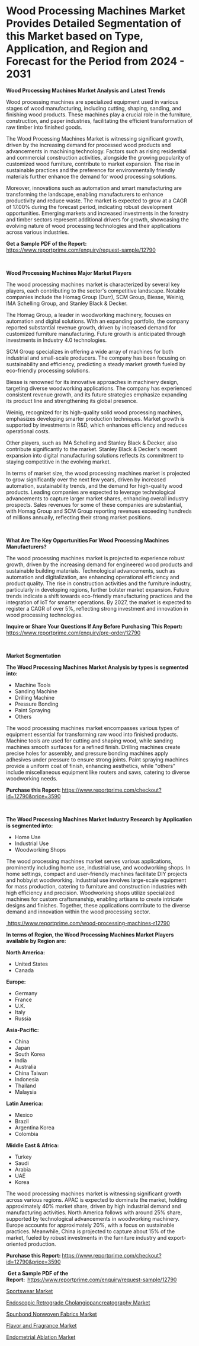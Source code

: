 <p><h1>Wood Processing Machines Market Provides Detailed Segmentation of this Market based on Type, Application, and Region and Forecast for the Period from 2024 - 2031</h1></p><p><strong>Wood Processing Machines Market Analysis and Latest Trends</strong></p>
<p><p>Wood processing machines are specialized equipment used in various stages of wood manufacturing, including cutting, shaping, sanding, and finishing wood products. These machines play a crucial role in the furniture, construction, and paper industries, facilitating the efficient transformation of raw timber into finished goods.</p><p>The Wood Processing Machines Market is witnessing significant growth, driven by the increasing demand for processed wood products and advancements in machining technology. Factors such as rising residential and commercial construction activities, alongside the growing popularity of customized wood furniture, contribute to market expansion. The rise in sustainable practices and the preference for environmentally friendly materials further enhance the demand for wood processing solutions.</p><p>Moreover, innovations such as automation and smart manufacturing are transforming the landscape, enabling manufacturers to enhance productivity and reduce waste. The market is expected to grow at a CAGR of 17.00% during the forecast period, indicating robust development opportunities. Emerging markets and increased investments in the forestry and timber sectors represent additional drivers for growth, showcasing the evolving nature of wood processing technologies and their applications across various industries.</p></p>
<p><strong>Get a Sample PDF of the Report:&nbsp;</strong> <a href="https://www.reportprime.com/enquiry/request-sample/12790?utm_campaign=1169&utm_medium=2&utm_source=Github&utm_content=ia&utm_term=15112024&utm_id=wood-processing-machines">https://www.reportprime.com/enquiry/request-sample/12790</a></p>
<p>&nbsp;</p>
<p><strong>Wood Processing Machines Major Market Players</strong></p>
<p><p>The wood processing machines market is characterized by several key players, each contributing to the sector's competitive landscape. Notable companies include the Homag Group (Durr), SCM Group, Biesse, Weinig, IMA Schelling Group, and Stanley Black & Decker. </p><p>The Homag Group, a leader in woodworking machinery, focuses on automation and digital solutions. With an expanding portfolio, the company reported substantial revenue growth, driven by increased demand for customized furniture manufacturing. Future growth is anticipated through investments in Industry 4.0 technologies.</p><p>SCM Group specializes in offering a wide array of machines for both industrial and small-scale producers. The company has been focusing on sustainability and efficiency, predicting a steady market growth fueled by eco-friendly processing solutions. </p><p>Biesse is renowned for its innovative approaches in machinery design, targeting diverse woodworking applications. The company has experienced consistent revenue growth, and its future strategies emphasize expanding its product line and strengthening its global presence.</p><p>Weinig, recognized for its high-quality solid wood processing machines, emphasizes developing smarter production techniques. Market growth is supported by investments in R&D, which enhances efficiency and reduces operational costs.</p><p>Other players, such as IMA Schelling and Stanley Black & Decker, also contribute significantly to the market. Stanley Black & Decker's recent expansion into digital manufacturing solutions reflects its commitment to staying competitive in the evolving market.</p><p>In terms of market size, the wood processing machines market is projected to grow significantly over the next few years, driven by increased automation, sustainability trends, and the demand for high-quality wood products. Leading companies are expected to leverage technological advancements to capture larger market shares, enhancing overall industry prospects. Sales revenues for some of these companies are substantial, with Homag Group and SCM Group reporting revenues exceeding hundreds of millions annually, reflecting their strong market positions.</p></p>
<p>&nbsp;</p>
<p><strong>What Are The Key Opportunities For Wood Processing Machines Manufacturers?</strong></p>
<p><p>The wood processing machines market is projected to experience robust growth, driven by the increasing demand for engineered wood products and sustainable building materials. Technological advancements, such as automation and digitalization, are enhancing operational efficiency and product quality. The rise in construction activities and the furniture industry, particularly in developing regions, further bolster market expansion. Future trends indicate a shift towards eco-friendly manufacturing practices and the integration of IoT for smarter operations. By 2027, the market is expected to register a CAGR of over 5%, reflecting strong investment and innovation in wood processing technologies.</p></p>
<p><strong>Inquire or Share Your Questions If Any Before Purchasing This Report:</strong> <a href="https://www.reportprime.com/enquiry/pre-order/12790?utm_campaign=1169&utm_medium=2&utm_source=Github&utm_content=ia&utm_term=15112024&utm_id=wood-processing-machines">https://www.reportprime.com/enquiry/pre-order/12790</a></p>
<p>&nbsp;</p>
<p><strong>Market Segmentation</strong></p>
<p><strong>The Wood Processing Machines Market Analysis by types is segmented into:</strong></p>
<p><ul><li>Machine Tools</li><li>Sanding Machine</li><li>Drilling Machine</li><li>Pressure Bonding</li><li>Paint Spraying</li><li>Others</li></ul></p>
<p><p>The wood processing machines market encompasses various types of equipment essential for transforming raw wood into finished products. Machine tools are used for cutting and shaping wood, while sanding machines smooth surfaces for a refined finish. Drilling machines create precise holes for assembly, and pressure bonding machines apply adhesives under pressure to ensure strong joints. Paint spraying machines provide a uniform coat of finish, enhancing aesthetics, while "others" include miscellaneous equipment like routers and saws, catering to diverse woodworking needs.</p></p>
<p><strong>Purchase this Report:&nbsp;</strong><a href="https://www.reportprime.com/checkout?id=12790&price=3590&utm_campaign=1169&utm_medium=2&utm_source=Github&utm_content=ia&utm_term=15112024&utm_id=wood-processing-machines">https://www.reportprime.com/checkout?id=12790&price=3590</a></p>
<p>&nbsp;</p>
<p><strong>The Wood Processing Machines Market Industry Research by Application is segmented into:</strong></p>
<p><ul><li>Home Use</li><li>Industrial Use</li><li>Woodworking Shops</li></ul></p>
<p><p>The wood processing machines market serves various applications, prominently including home use, industrial use, and woodworking shops. In home settings, compact and user-friendly machines facilitate DIY projects and hobbyist woodworking. Industrial use involves large-scale equipment for mass production, catering to furniture and construction industries with high efficiency and precision. Woodworking shops utilize specialized machines for custom craftsmanship, enabling artisans to create intricate designs and finishes. Together, these applications contribute to the diverse demand and innovation within the wood processing sector.</p></p>
<p><a href="https://www.reportprime.com/wood-processing-machines-r12790?utm_campaign=1169&utm_medium=2&utm_source=Github&utm_content=ia&utm_term=15112024&utm_id=wood-processing-machines">&nbsp;https://www.reportprime.com/wood-processing-machines-r12790</a></p>
<p><strong>In terms of Region, the Wood Processing Machines Market Players available by Region are:</strong></p>
<p>
    <p> <strong> North America: </strong>
        <ul>
            <li>United States</li>
            <li>Canada</li>
        </ul>
        </p> 
    <p> <strong> Europe: </strong>
        <ul>
            <li>Germany</li>
            <li>France</li>
            <li>U.K.</li>
            <li>Italy</li>
            <li>Russia</li>
        </ul>
        </p> 
    <p> <strong> Asia-Pacific: </strong>
        <ul>
            <li>China</li>
            <li>Japan</li>
            <li>South Korea</li>
            <li>India</li>
            <li>Australia</li>
            <li>China Taiwan</li>
            <li>Indonesia</li>
            <li>Thailand</li>
            <li>Malaysia</li>
        </ul>
        </p> 
    <p> <strong> Latin America: </strong>
        <ul>
            <li>Mexico</li>
            <li>Brazil</li>
            <li>Argentina Korea</li>
            <li>Colombia</li>
        </ul>
        </p> 
    <p> <strong> Middle East & Africa: </strong>
        <ul>
            <li>Turkey</li>
            <li>Saudi</li>
            <li>Arabia</li>
            <li>UAE</li>
            <li>Korea</li>
        </ul>
    </p>
    </p>
<p><p>The wood processing machines market is witnessing significant growth across various regions. APAC is expected to dominate the market, holding approximately 40% market share, driven by high industrial demand and manufacturing activities. North America follows with around 25% share, supported by technological advancements in woodworking machinery. Europe accounts for approximately 20%, with a focus on sustainable practices. Meanwhile, China is projected to capture about 15% of the market, fueled by robust investments in the furniture industry and export-oriented production.</p></p>
<p><strong>Purchase this Report: </strong><a href="https://www.reportprime.com/checkout?id=12790&price=3590&utm_campaign=1169&utm_medium=2&utm_source=Github&utm_content=ia&utm_term=15112024&utm_id=wood-processing-machines">https://www.reportprime.com/checkout?id=12790&price=3590</a></p>
<p>&nbsp;<strong>Get a Sample PDF of the Report:&nbsp;&nbsp;</strong><a href="https://www.reportprime.com/enquiry/request-sample/12790?utm_campaign=1169&utm_medium=2&utm_source=Github&utm_content=ia&utm_term=15112024&utm_id=wood-processing-machines">https://www.reportprime.com/enquiry/request-sample/12790</a></p>
<p><strong></strong></p>
<p><p><a href="https://www.linkedin.com/pulse/sportswear-market-regional-outlook-competition-2024-2031-zakupka-1pwze?utm_campaign=1169&utm_medium=2&utm_source=Github&utm_content=ia&utm_term=15112024&utm_id=wood-processing-machines">Sportswear Market</a></p><p><a href="https://issuu.com/reportprime-2/docs/endoscopic-retrograde-cholangiopanc_96216e3b675cfd?utm_campaign=1169&utm_medium=2&utm_source=Github&utm_content=ia&utm_term=15112024&utm_id=wood-processing-machines">Endoscopic Retrograde Cholangiopancreatography Market</a></p><p><a href="https://www.linkedin.com/pulse/global-spunbond-nonwoven-fabrics-market-analysis-key-trends-jxvwc?utm_campaign=1169&utm_medium=2&utm_source=Github&utm_content=ia&utm_term=15112024&utm_id=wood-processing-machines">Spunbond Nonwoven Fabrics Market</a></p><p><a href="https://www.linkedin.com/pulse/exploring-flavor-fragrance-market-dynamics-global-trends-future-qtltc?utm_campaign=1169&utm_medium=2&utm_source=Github&utm_content=ia&utm_term=15112024&utm_id=wood-processing-machines">Flavor and Fragrance Market</a></p><p><a href="https://issuu.com/reportprime-2/docs/endometrial-ablation-market-size-20_e3e9c2b56e42a0?utm_campaign=1169&utm_medium=2&utm_source=Github&utm_content=ia&utm_term=15112024&utm_id=wood-processing-machines">Endometrial Ablation Market</a></p></p>